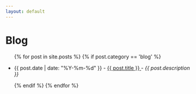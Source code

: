 ```yaml
---
layout: default
---
```


# Blog

<ul>
  {% for post in site.posts %}
    {% if post.category == 'blog' %}
    <li>
      <p>
        {{ post.date | date: "%Y-%m-%d" }}
        - <a href="{{ post.url }}">{{ post.title }} </a>
        - <i>{{ post.description }}</i>
      </p>
    </li>  
    {% endif %}
  {% endfor %}
</ul>
